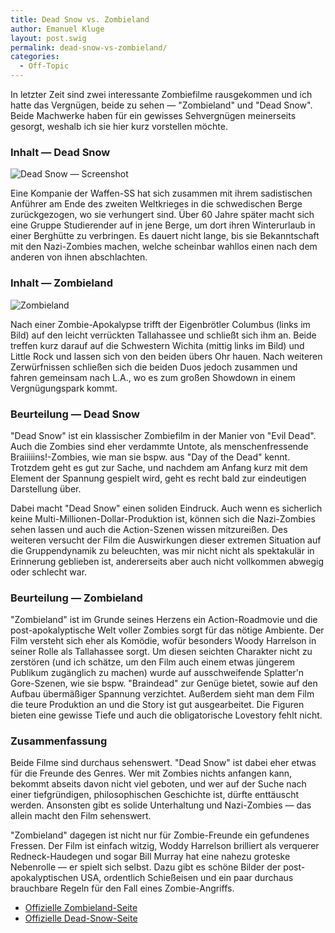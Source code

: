 ```yaml
---
title: Dead Snow vs. Zombieland
author: Emanuel Kluge
layout: post.swig
permalink: dead-snow-vs-zombieland/
categories:
  - Off-Topic
---
```


In letzter Zeit sind zwei interessante Zombiefilme rausgekommen und ich hatte das Vergnügen, beide zu sehen &mdash; "Zombieland" und "Dead Snow". Beide Machwerke haben für ein gewisses Sehvergnügen meinerseits gesorgt, weshalb ich sie hier kurz vorstellen möchte.

### Inhalt &mdash; Dead Snow

<noscript data-src="/wp-content/uploads/2009/11/dead-snow.jpg" data-alt="Dead Snow &mdash; Screenshot">
<img src="/wp-content/uploads/2009/11/dead-snow.jpg" alt="Dead Snow &mdash; Screenshot">
</noscript>

Eine Kompanie der Waffen-SS hat sich zusammen mit ihrem sadistischen Anführer am Ende des zweiten Weltkrieges in die schwedischen Berge zurückgezogen, wo sie verhungert sind. Über 60 Jahre später macht sich eine Gruppe Studierender auf in jene Berge, um dort ihren Winterurlaub in einer Berghütte zu verbringen. Es dauert nicht lange, bis sie Bekanntschaft mit den Nazi-Zombies machen, welche scheinbar wahllos einen nach dem anderen von ihnen abschlachten.

### Inhalt &mdash; Zombieland

<noscript data-src="/wp-content/uploads/2009/11/zombieland.jpg" data-alt="Zombieland">
<img src="/wp-content/uploads/2009/11/zombieland.jpg" alt="Zombieland">
</noscript>

Nach einer Zombie-Apokalypse trifft der Eigenbrötler Columbus (links im Bild) auf den leicht verrückten Tallahassee und schließt sich ihm an. Beide treffen kurz darauf auf die Schwestern Wichita (mittig links im Bild) und Little Rock und lassen sich von den beiden übers Ohr hauen. Nach weiteren Zerwürfnissen schließen sich die beiden Duos jedoch zusammen und fahren gemeinsam nach L.A., wo es zum großen Showdown in einem Vergnügungspark kommt.

### Beurteilung &mdash; Dead Snow

"Dead Snow" ist ein klassischer Zombiefilm in der Manier von "Evil Dead". Auch die Zombies sind eher verdammte Untote, als menschenfressende Braiiiiins!-Zombies, wie man sie bspw. aus "Day of the Dead" kennt. Trotzdem geht es gut zur Sache, und nachdem am Anfang kurz mit dem Element der Spannung gespielt wird, geht es recht bald zur eindeutigen Darstellung über.

Dabei macht "Dead Snow" einen soliden Eindruck. Auch wenn es sicherlich keine Multi-Millionen-Dollar-Produktion ist, können sich die Nazi-Zombies sehen lassen und auch die Action-Szenen wissen mitzureißen. Des weiteren versucht der Film die Auswirkungen dieser extremen Situation auf die Gruppendynamik zu beleuchten, was mir nicht nicht als spektakulär in Erinnerung geblieben ist, andererseits aber auch nicht vollkommen abwegig oder schlecht war.

### Beurteilung &mdash; Zombieland

"Zombieland" ist im Grunde seines Herzens ein Action-Roadmovie und die post-apokalyptische Welt voller Zombies sorgt für das nötige Ambiente. Der Film versteht sich eher als Komödie, wofür besonders Woody Harrelson in seiner Rolle als Tallahassee sorgt. Um diesen seichten Charakter nicht zu zerstören (und ich schätze, um den Film auch einem etwas jüngerem Publikum zugänglich zu machen) wurde auf ausschweifende Splatter'n Gore-Szenen, wie sie bspw. "Braindead" zur Genüge bietet, sowie auf den Aufbau übermäßiger Spannung verzichtet. Außerdem sieht man dem Film die teure Produktion an und die Story ist gut ausgearbeitet. Die Figuren bieten eine gewisse Tiefe und auch die obligatorische Lovestory fehlt nicht.

### Zusammenfassung

Beide Filme sind durchaus sehenswert. "Dead Snow" ist dabei eher etwas für die Freunde des Genres. Wer mit Zombies nichts anfangen kann, bekommt abseits davon nicht viel geboten, und wer auf der Suche nach einer tiefgründigen, philosophischen Geschichte ist, dürfte enttäuscht werden. Ansonsten gibt es solide Unterhaltung und Nazi-Zombies &mdash; das allein macht den Film sehenswert.

"Zombieland" dagegen ist nicht nur für Zombie-Freunde ein gefundenes Fressen. Der Film ist einfach witzig, Woddy Harrelson brilliert als verquerer Redneck-Haudegen und sogar Bill Murray hat eine nahezu groteske Nebenrolle &mdash; er spielt sich selbst. Dazu gibt es schöne Bilder der post-apokalyptischen USA, ordentlich Schießeisen und ein paar durchaus brauchbare Regeln für den Fall eines Zombie-Angriffs.

- [Offizielle Zombieland-Seite][zombieland]
- [Offizielle Dead-Snow-Seite][dead_snow]

[zombieland]: http://www.zombieland.com/
[dead_snow]: http://www.deadsnow.com/
